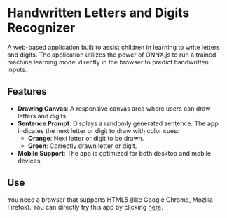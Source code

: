 # Handwritten Letters and Digits Recognizer
A web-based application built to assist children in learning to write letters and digits. The application utilizes the power of ONNX.js to run a trained machine learning model directly in the browser to predict handwritten inputs.

## Features

- **Drawing Canvas**: A responsive canvas area where users can draw letters and digits.
- **Sentence Prompt**: Displays a randomly generated sentence. The app indicates the next letter or digit to draw with color cues:
  - **Orange**: Next letter or digit to be drawn.
  - **Green**: Correctly drawn letter or digit.
- **Mobile Support**: The app is optimized for both desktop and mobile devices.

## Use 

You need a browser that supports HTML5 (like Google Chrome, Mozilla Firefox).
You can directly try this app by clicking [here](https://hugodmn.github.io/keyboard_trackpad.github.io/).